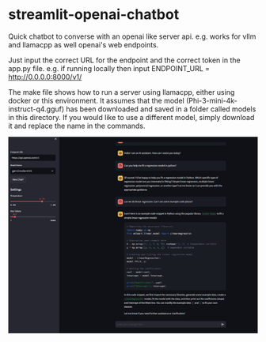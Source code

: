 # streamlit-openai-chatbot
Quick chatbot to converse with an openai like server api. e.g. works for vllm and llamacpp as well openai's web endpoints.

Just input the correct URL for the endpoint and the correct token in the app.py file. e.g. if running locally then input ENDPOINT_URL = http://0.0.0.0:8000/v1/

The make file shows how to run a server using llamacpp, either using docker or this environment. 
It assumes that the model (Phi-3-mini-4k-instruct-q4.gguf) has been downloaded and saved in a folder called models in this directory. If you would like to use a different model, simply download it and replace the name in the commands.

!['Example interaction](demo.png)